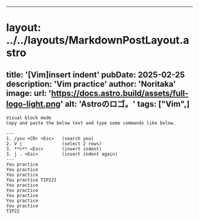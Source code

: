 
---
# layout: ../../layouts/MarkdownPostLayout.astro
title: '[Vim]insert indent'
pubDate: 2025-02-25
description: 'Vim practice'
author: 'Noritaka'
image:
    url: 'https://docs.astro.build/assets/full-logo-light.png'
    alt: 'Astroのロゴ。'
tags: ["Vim",]
---


```
Visual block mode
Copy and paste the below text and type some commands like below.

---
1. /you <CR> <Esc>   (search you)
2. V j               (select 2 rows)
3. **>** <Esc>       (insert indent)
3. j . <Esc>         (insert indent again)
---
You practice 
You practice 
You practice 
You practice TIP221 
You practice 
You practice 
You practice 
You practice
You practice
TIP22
```
